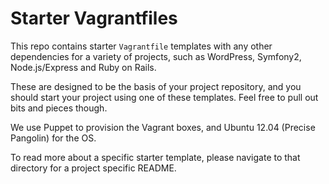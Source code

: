 Starter Vagrantfiles
====================

This repo contains starter `Vagrantfile` templates with any other dependencies for a variety of projects, such as WordPress, Symfony2, Node.js/Express and Ruby on Rails.

These are designed to be the basis of your project repository, and you should start your project using one of these templates. Feel free to pull out bits and pieces though.

We use Puppet to provision the Vagrant boxes, and Ubuntu 12.04 (Precise Pangolin) for the OS.

To read more about a specific starter template, please navigate to that directory for a project specific README.
